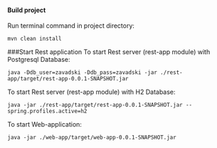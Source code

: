 #### Build project
Run terminal command in project directory:
```
mvn clean install
``` 

###Start Rest application
To start Rest server (rest-app module) with Postgresql Database:
```
java -Ddb_user=zavadski -Ddb_pass=zavadski -jar ./rest-app/target/rest-app-0.0.1-SNAPSHOT.jar
```
To start Rest server (rest-app module) with H2 Database:
```
java -jar ./rest-app/target/rest-app-0.0.1-SNAPSHOT.jar --spring.profiles.active=h2
```
To start Web-application:
```
java -jar ./web-app/target/web-app-0.0.1-SNAPSHOT.jar
```
